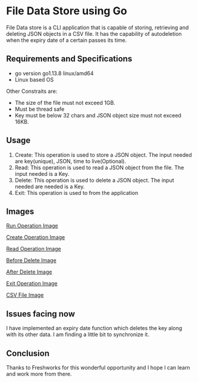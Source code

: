 # File Data Store using Go

File Data store is a CLI application that is capable of storing, retrieving and deleting JSON objects in a CSV file. It has the capability of autodeletion when the expiry date of a certain passes its time.
## Requirements and Specifications

- go version go1.13.8 linux/amd64
- Linux based OS

Other Constraits are:
- The size of the file must not exceed 1GB.
- Must be thread safe
- Key must be below 32 chars and JSON object size must not exceed 16KB.

## Usage
1. Create:
This operation is used to store a JSON object. The input needed are key(unique), JSON, time to live(Optional).
2. Read:
This operation is used to read a JSON object from the file. The input needed is a Key.
3. Delete:
This operation is used to delete a JSON object. The input needed are needed is a Key.
4. Exit:
This operation is used to from the application

## Images
<a href = "https://drive.google.com/file/d/19Bj2qbymOTWm5bqPHemgNqmdeUo5brBd/view?usp=sharing">Run Operation Image</a>

<a href = "https://drive.google.com/file/d/16Hw4mJawbXij0PZs8V8WeFxfqabh0Per/view?usp=sharing">Create Operation Image</a>

<a href = "https://drive.google.com/file/d/1LodafV_CBuhp9mewthIIzA2PT2X31sKQ/view?usp=sharing">Read Operation Image</a>

<a href = "https://drive.google.com/file/d/1ZZTMzLf7evHwA6k06vx6Qi-Pm4XTh3kZ/view?usp=sharing">Before Delete Image</a>

<a href = "https://drive.google.com/file/d/1x8NoOd4WH0wJKrP4eZj-0j-4g1VcRwOQ/view?usp=sharing">After Delete Image</a>

<a href = "https://drive.google.com/file/d/1xSxAHgZhZBmzEQVpRceM50a-_sR6KTTX/view?usp=sharing">Exit Operation Image</a>

<a href = "https://drive.google.com/file/d/1hnJ14CyvlPI2RfcwxWKUfUlPPd_CZne1/view?usp=sharing">CSV File Image</a>


## Issues facing now
I have implemented an expiry date function which deletes the key along with its other data. I am finding a little bit to synchronize it.


## Conclusion
Thanks to Freshworks for this wonderful opportunity and I hope I can learn and work more from there.

